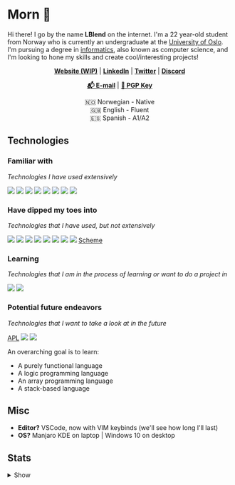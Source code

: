 # Morn 👋

Hi there! I go by the name **LBlend** on the internet. I'm a 22 year-old student from Norway who is currently an undergraduate at the [University of Oslo](https://www.uio.no/english/). I'm pursuing a degree in [informatics](https://en.wikipedia.org/wiki/Informatics#:~:text=Accordingly%2C%20universities%20in%20continental%20Europe%20usually%20translate%20%22informatics%22%20as%20computer%20science%2C%20or%20sometimes%20information%20and%20computer%20science%2C%20although%20technical%20universities%20may%20translate%20it%20as%20computer%20science%20%26%20engineering.), also known as computer science, and I'm looking to hone my skills and create cool/interesting projects!

<p align="center">
  <strong><a href="https://lblend.moe">Website (WIP)</a></strong> |
  <strong><a href="https://www.linkedin.com/in/leander-west-furumo/">LinkedIn</a></strong> |
  <strong><a href="https://twitter.com/LeanderFurumo">Twitter</a></strong> |
  <strong><a href="https://discord.com/users/170506717140877312">Discord</a></strong> 
</p>

<p align="center">
  <strong><a href="mailto:leanderfurumo@gmail.com">📬 E-mail</a></strong> |
  <strong><a href="https://gist.github.com/LBlend/01074be02600b957f5e4e3b4389b27d9">🔑 PGP Key</a></strong>
</p>

<p align="center">
  🇳🇴 Norwegian - Native
  <br>
  🇬🇧 English - Fluent
  <br>
  🇪🇸 Spanish - A1/A2
</p>


## Technologies

### Familiar with

*Technologies I have used extensively*

<a href="https://www.python.org/"><img src="https://img.shields.io/badge/python%20-%2314354C.svg?&style=for-the-badge&logo=python&logoColor=white"/></a>
<a href="https://www.java.com/en/"><img src="https://img.shields.io/badge/java-%23ED8B00.svg?&style=for-the-badge&logo=java&logoColor=white"/></a>
<a href="https://en.wikipedia.org/wiki/HTML5"><img src="https://img.shields.io/badge/html5%20-%23E34F26.svg?&style=for-the-badge&logo=html5&logoColor=white"/></a>
<a href="https://en.wikipedia.org/wiki/Cascading_Style_Sheets"><img src="https://img.shields.io/badge/css3%20-%231572B6.svg?&style=for-the-badge&logo=css3&logoColor=white"/></a>
<a href="https://en.wikipedia.org/wiki/JavaScript"><img src="https://img.shields.io/badge/javascript%20-%23323330.svg?&style=for-the-badge&logo=javascript&logoColor=%23F7DF1E"/></a>
<a href="https://www.typescriptlang.org/"><img src="https://img.shields.io/badge/typescript-%23007ACC.svg?style=for-the-badge&logo=typescript&logoColor=white"/></a>
<a href="https://git-scm.com/"><img src="https://img.shields.io/badge/git%20-%23F05033.svg?&style=for-the-badge&logo=git&logoColor=white"/></a>
<a href="https://en.wikipedia.org/wiki/Linux"><img src="https://img.shields.io/badge/Linux-FCC624?style=for-the-badge&logo=linux&logoColor=black"/></a>


### Have dipped my toes into

*Technologies that I have used, but not extensively*

<a href="https://reactjs.org/"><img src="https://img.shields.io/badge/react-%2320232a.svg?style=for-the-badge&logo=react&logoColor=%2361DAFB"/></a>
<a href="https://kotlinlang.org/"><img src="https://img.shields.io/badge/kotlin-%230095D5.svg?style=for-the-badge&logo=kotlin&logoColor=white"/></a>
<a href="https://svelte.dev/"><img src="https://img.shields.io/badge/svelte-%23f1413d.svg?style=for-the-badge&logo=svelte&logoColor=white"></a>
<a href="https://www.docker.com/"><img src="https://img.shields.io/badge/docker%20-%230db7ed.svg?&style=for-the-badge&logo=docker&logoColor=white"/></a>
<a href="https://www.postgresql.org/"><img src="https://img.shields.io/badge/postgres-%23316192.svg?style=for-the-badge&logo=postgresql&logoColor=white"/></a>
<a href="https://www.mongodb.com/"><img src ="https://img.shields.io/badge/MongoDB-%234ea94b.svg?&style=for-the-badge&logo=mongodb&logoColor=white"/></a>
<a href="https://www.nginx.com/"><img src="https://img.shields.io/badge/nginx%20-%23009639.svg?&style=for-the-badge&logo=nginx&logoColor=white"/></a>
<a href="https://graphql.org/"><img src="https://img.shields.io/badge/-GraphQL-E10098?style=for-the-badge&logo=graphql"/></a>
<a href="https://en.wikipedia.org/wiki/Scheme_(programming_language)">Scheme</a>


### Learning

*Technologies that I am in the process of learning or want to do a project in*

<a href="https://www.rust-lang.org/"><img src="https://img.shields.io/badge/rust-%23000000.svg?style=for-the-badge&logo=rust&logoColor=white"/></a>
<a href="https://www.haskell.org/"><img src="https://img.shields.io/badge/Haskell-5e5086?style=for-the-badge&logo=haskell&logoColor=white"/></a>

### Potential future endeavors

*Technologies that I want to take a look at in the future*

<a href="https://en.wikipedia.org/wiki/APL_(programming_language)">APL</a>
<a href="https://en.wikipedia.org/wiki/C_(programming_language)"><img src="https://img.shields.io/badge/C-00599C?style=for-the-badge&logo=c&logoColor=white"/></a>
<a href="https://webassembly.org/"><img src="https://img.shields.io/badge/WebAssembly-654FF0?style=for-the-badge&logo=WebAssembly&logoColor=white"/></a>

An overarching goal is to learn:
* A purely functional language
* A logic programming language
* An array programming language
* A stack-based language


## Misc

* **Editor?** VSCode, now with VIM keybinds (we'll see how long I'll last)
* **OS?** Manjaro KDE on laptop | Windows 10 on desktop


## Stats

<details>
  
  <summary>Show</summary>

[![](https://raw.githubusercontent.com/LBlend/LBlend/master/profile-summary-card-output/nord_dark/0-profile-details.svg)](https://github.com/LBlend)[![](https://raw.githubusercontent.com/LBlend/LBlend/master/profile-summary-card-output/nord_dark/3-stats.svg)](https://github.com/LBlend)[![](https://raw.githubusercontent.com/LBlend/LBlend/master/profile-summary-card-output/nord_dark/1-repos-per-language.svg)](https://github.com/LBlend)[![](https://raw.githubusercontent.com/LBlend/LBlend/master/profile-summary-card-output/nord_dark/2-most-commit-language.svg)](https://github.com/LBlend)


<!--START_SECTION:waka-->
![Code Time](http://img.shields.io/badge/Code%20Time-1%2C337%20hrs%2023%20mins-blue)

![Lines of code](https://img.shields.io/badge/From%20Hello%20World%20I%27ve%20Written-26%20Million%20lines%20of%20code-blue)

**🐱 My GitHub Data** 

> 🏆 910 Contributions in the Year 2022
 > 
> 📦 251.7 kB Used in GitHub's Storage 
 > 
> 💼 Opted to Hire
 > 
> 📜 27 Public Repositories 
 > 
> 🔑 26 Private Repositories  
 > 
**I'm a Night 🦉** 

```text
🌞 Morning    66 commits     █░░░░░░░░░░░░░░░░░░░░░░░░   5.01% 
🌆 Daytime    333 commits    ██████░░░░░░░░░░░░░░░░░░░   25.27% 
🌃 Evening    453 commits    ████████░░░░░░░░░░░░░░░░░   34.37% 
🌙 Night      466 commits    ████████░░░░░░░░░░░░░░░░░   35.36%

```
📅 **I'm Most Productive on Tuesday** 

```text
Monday       164 commits    ███░░░░░░░░░░░░░░░░░░░░░░   12.44% 
Tuesday      264 commits    █████░░░░░░░░░░░░░░░░░░░░   20.03% 
Wednesday    229 commits    ████░░░░░░░░░░░░░░░░░░░░░   17.37% 
Thursday     257 commits    █████░░░░░░░░░░░░░░░░░░░░   19.5% 
Friday       157 commits    ███░░░░░░░░░░░░░░░░░░░░░░   11.91% 
Saturday     68 commits     █░░░░░░░░░░░░░░░░░░░░░░░░   5.16% 
Sunday       179 commits    ███░░░░░░░░░░░░░░░░░░░░░░   13.58%

```


📊 **This Week I Spent My Time On** 

```text
💬 Programming Languages: 
Python                   14 hrs 59 mins      ████████████████████░░░░░   82.14% 
Markdown                 2 hrs 9 mins        ███░░░░░░░░░░░░░░░░░░░░░░   11.84% 
Other                    41 mins             █░░░░░░░░░░░░░░░░░░░░░░░░   3.79% 
YAML                     13 mins             ░░░░░░░░░░░░░░░░░░░░░░░░░   1.25% 
Scheme                   5 mins              ░░░░░░░░░░░░░░░░░░░░░░░░░   0.54%

```


 Last Updated on 16/11/2022 06:17:43 UTC
<!--END_SECTION:waka-->
  
 </details>
